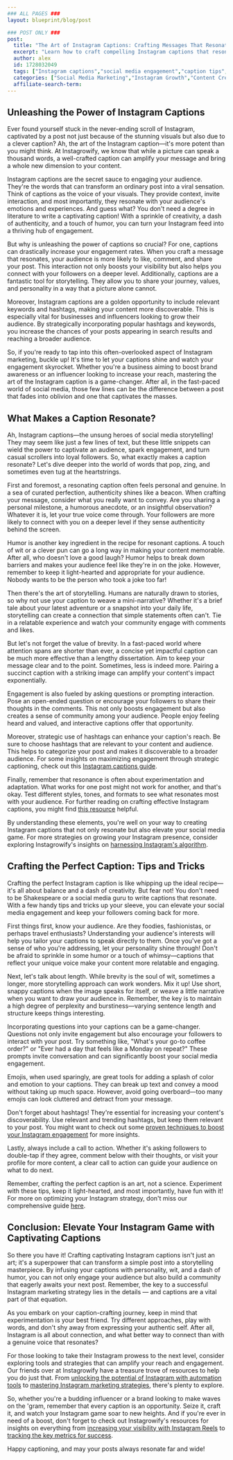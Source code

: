 ```yaml
---
### ALL PAGES ###
layout: blueprint/blog/post

### POST ONLY ###
post:
  title: "The Art of Instagram Captions: Crafting Messages That Resonate"
  excerpt: "Learn how to craft compelling Instagram captions that resonate with your audience and boost engagement, enhancing your social media presence."
  author: alex
  id: 1728032049
  tags: ["Instagram captions","social media engagement","caption tips","Instagram marketing"]
  categories: ["Social Media Marketing","Instagram Growth","Content Creation"]
  affiliate-search-term: 
---
```


## Unleashing the Power of Instagram Captions

Ever found yourself stuck in the never-ending scroll of Instagram, captivated by a post not just because of the stunning visuals but also due to a clever caption? Ah, the art of the Instagram caption—it's more potent than you might think. At Instagrowify, we know that while a picture can speak a thousand words, a well-crafted caption can amplify your message and bring a whole new dimension to your content.

Instagram captions are the secret sauce to engaging your audience. They're the words that can transform an ordinary post into a viral sensation. Think of captions as the voice of your visuals. They provide context, invite interaction, and most importantly, they resonate with your audience's emotions and experiences. And guess what? You don't need a degree in literature to write a captivating caption! With a sprinkle of creativity, a dash of authenticity, and a touch of humor, you can turn your Instagram feed into a thriving hub of engagement.

But why is unleashing the power of captions so crucial? For one, captions can drastically increase your engagement rates. When you craft a message that resonates, your audience is more likely to like, comment, and share your post. This interaction not only boosts your visibility but also helps you connect with your followers on a deeper level. Additionally, captions are a fantastic tool for storytelling. They allow you to share your journey, values, and personality in a way that a picture alone cannot.

Moreover, Instagram captions are a golden opportunity to include relevant keywords and hashtags, making your content more discoverable. This is especially vital for businesses and influencers looking to grow their audience. By strategically incorporating popular hashtags and keywords, you increase the chances of your posts appearing in search results and reaching a broader audience.

So, if you're ready to tap into this often-overlooked aspect of Instagram marketing, buckle up! It's time to let your captions shine and watch your engagement skyrocket. Whether you're a business aiming to boost brand awareness or an influencer looking to increase your reach, mastering the art of the Instagram caption is a game-changer. After all, in the fast-paced world of social media, those few lines can be the difference between a post that fades into oblivion and one that captivates the masses.

## What Makes a Caption Resonate?

Ah, Instagram captions—the unsung heroes of social media storytelling! They may seem like just a few lines of text, but these little snippets can wield the power to captivate an audience, spark engagement, and turn casual scrollers into loyal followers. So, what exactly makes a caption resonate? Let's dive deeper into the world of words that pop, zing, and sometimes even tug at the heartstrings.

First and foremost, a resonating caption often feels personal and genuine. In a sea of curated perfection, authenticity shines like a beacon. When crafting your message, consider what you really want to convey. Are you sharing a personal milestone, a humorous anecdote, or an insightful observation? Whatever it is, let your true voice come through. Your followers are more likely to connect with you on a deeper level if they sense authenticity behind the screen.

Humor is another key ingredient in the recipe for resonant captions. A touch of wit or a clever pun can go a long way in making your content memorable. After all, who doesn't love a good laugh? Humor helps to break down barriers and makes your audience feel like they're in on the joke. However, remember to keep it light-hearted and appropriate for your audience. Nobody wants to be the person who took a joke too far!



Then there's the art of storytelling. Humans are naturally drawn to stories, so why not use your caption to weave a mini-narrative? Whether it's a brief tale about your latest adventure or a snapshot into your daily life, storytelling can create a connection that simple statements often can't. Tie in a relatable experience and watch your community engage with comments and likes.

But let's not forget the value of brevity. In a fast-paced world where attention spans are shorter than ever, a concise yet impactful caption can be much more effective than a lengthy dissertation. Aim to keep your message clear and to the point. Sometimes, less is indeed more. Pairing a succinct caption with a striking image can amplify your content's impact exponentially.

Engagement is also fueled by asking questions or prompting interaction. Pose an open-ended question or encourage your followers to share their thoughts in the comments. This not only boosts engagement but also creates a sense of community among your audience. People enjoy feeling heard and valued, and interactive captions offer that opportunity.

Moreover, strategic use of hashtags can enhance your caption's reach. Be sure to choose hashtags that are relevant to your content and audience. This helps to categorize your post and makes it discoverable to a broader audience. For some insights on maximizing engagement through strategic captioning, check out this [Instagram captions guide](https://www.socialmediaexaminer.com/instagram-captions-guide).

Finally, remember that resonance is often about experimentation and adaptation. What works for one post might not work for another, and that's okay. Test different styles, tones, and formats to see what resonates most with your audience. For further reading on crafting effective Instagram captions, you might find [this resource](https://www.buffer.com/library/instagram-captions) helpful.

By understanding these elements, you're well on your way to creating Instagram captions that not only resonate but also elevate your social media game. For more strategies on growing your Instagram presence, consider exploring Instagrowify's insights on [harnessing Instagram's algorithm](https://instagrowify.com/blog/harnessing-instagram-s-algorithm-strategies-for-greater-visibility).

## Crafting the Perfect Caption: Tips and Tricks

Crafting the perfect Instagram caption is like whipping up the ideal recipe—it's all about balance and a dash of creativity. But fear not! You don't need to be Shakespeare or a social media guru to write captions that resonate. With a few handy tips and tricks up your sleeve, you can elevate your social media engagement and keep your followers coming back for more.

First things first, know your audience. Are they foodies, fashionistas, or perhaps travel enthusiasts? Understanding your audience's interests will help you tailor your captions to speak directly to them. Once you've got a sense of who you're addressing, let your personality shine through! Don't be afraid to sprinkle in some humor or a touch of whimsy—captions that reflect your unique voice make your content more relatable and engaging.

Next, let's talk about length. While brevity is the soul of wit, sometimes a longer, more storytelling approach can work wonders. Mix it up! Use short, snappy captions when the image speaks for itself, or weave a little narrative when you want to draw your audience in. Remember, the key is to maintain a high degree of perplexity and burstiness—varying sentence length and structure keeps things interesting.

Incorporating questions into your captions can be a game-changer. Questions not only invite engagement but also encourage your followers to interact with your post. Try something like, "What's your go-to coffee order?" or "Ever had a day that feels like a Monday on repeat?" These prompts invite conversation and can significantly boost your social media engagement.

Emojis, when used sparingly, are great tools for adding a splash of color and emotion to your captions. They can break up text and convey a mood without taking up much space. However, avoid going overboard—too many emojis can look cluttered and detract from your message.



Don't forget about hashtags! They're essential for increasing your content's discoverability. Use relevant and trending hashtags, but keep them relevant to your post. You might want to check out some [proven techniques to boost your Instagram engagement](https://instagrowify.com/blog/boosting-instagram-engagement-proven-techniques) for more insights.

Lastly, always include a call to action. Whether it's asking followers to double-tap if they agree, comment below with their thoughts, or visit your profile for more content, a clear call to action can guide your audience on what to do next.

Remember, crafting the perfect caption is an art, not a science. Experiment with these tips, keep it light-hearted, and most importantly, have fun with it! For more on optimizing your Instagram strategy, don't miss our comprehensive guide [here](https://instagrowify.com/blog/from-zero-to-hero-a-comprehensive-guide-to-building-your-instagram-following).

## Conclusion: Elevate Your Instagram Game with Captivating Captions

So there you have it! Crafting captivating Instagram captions isn't just an art; it's a superpower that can transform a simple post into a storytelling masterpiece. By infusing your captions with personality, wit, and a dash of humor, you can not only engage your audience but also build a community that eagerly awaits your next post. Remember, the key to a successful Instagram marketing strategy lies in the details — and captions are a vital part of that equation.

As you embark on your caption-crafting journey, keep in mind that experimentation is your best friend. Try different approaches, play with words, and don't shy away from expressing your authentic self. After all, Instagram is all about connection, and what better way to connect than with a genuine voice that resonates?

For those looking to take their Instagram prowess to the next level, consider exploring tools and strategies that can amplify your reach and engagement. Our friends over at Instagrowify have a treasure trove of resources to help you do just that. From [unlocking the potential of Instagram with automation tools](https://instagrowify.com/blog/unlocking-the-potential-of-instagram-how-to-use-automation-tools-effectively) to [mastering Instagram marketing strategies](https://instagrowify.com/blog/mastering-instagram-marketing-strategies-for-sustainable-growth), there's plenty to explore.

So, whether you're a budding influencer or a brand looking to make waves on the 'gram, remember that every caption is an opportunity. Seize it, craft it, and watch your Instagram game soar to new heights. And if you're ever in need of a boost, don't forget to check out Instagrowify's resources for insights on everything from [increasing your visibility with Instagram Reels](https://instagrowify.com/blog/unleashing-the-power-of-instagram-reels-strategies-for-increased-visibility) to [tracking the key metrics for success](https://instagrowify.com/blog/instagram-analytics-demystified-key-metrics-you-should-track-for-success).

Happy captioning, and may your posts always resonate far and wide!
